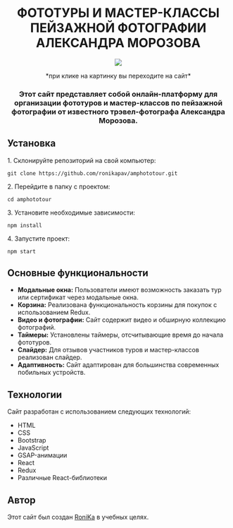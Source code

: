 <h1 align="center">ФОТОТУРЫ И МАСТЕР-КЛАССЫ ПЕЙЗАЖНОЙ ФОТОГРАФИИ АЛЕКСАНДРА МОРОЗОВА</h1>
<div align="center">
<a href="https://amphototour.netlify.app/" target="_blank"><img align="center" src="https://i.ibb.co/zHSngmM/2024-05-31-010104.png" whith="500"/></a>
</div>
<p align="center">*при клике на картинку вы переходите на сайт*</p>
<h3 align="center">Этот сайт представляет собой онлайн-платформу для организации фототуров и мастер-классов по пейзажной фотографии от известного трэвел-фотографа Александра Морозова.</h3>
<h2>Установка</h2>
<p>1. Склонируйте репозиторий на свой компьютер:</p>
<pre><code>git clone https://github.com/ronikapav/amphototour.git</code></pre>
<p>2. Перейдите в папку с проектом:</p>
<pre><code>cd amphototour</code></pre>
<p>3. Установите необходимые зависимости:</p>
<pre><code>npm install</code></pre>
<p>4. Запустите проект:</p>
<pre><code>npm start</code></pre>
<h2>Основные функциональности</h2>
<ul>
<li><b>Модальные окна:</b> Пользователи имеют возможность заказать тур или сертификат через модальные окна.</li>
<li><b>Корзина:</b> Реализована функциональность корзины для покупок с использованием Redux.</li>
<li><b>Видео и фотографии:</b> Сайт содержит видео и обширную коллекцию фотографий.</li>
<li><b>Таймеры:</b> Установлены таймеры, отсчитывающие время до начала фототуров.</li>
<li><b>Слайдер:</b> Для отзывов участников туров и мастер-классов реализован слайдер.</li>
<li><b>Адаптивность:</b> Сайт адаптирован для большинства современных побильных устройств.</li>
</ul>
<h2>Технологии</h2>
<p>Сайт разработан с использованием следующих технологий:</p>
<ul>
<li>HTML</li>
<li>CSS</li>
<li>Bootstrap</li>
<li>JavaScript</li>
<li>GSAP-анимации</li>
<li>React</li>
<li>Redux</li>
<li>Различные React-библиотеки</li>
</ul>
<h2>Автор</h2>
Этот сайт был создан <a href="https://t.me/ronikapav">RoniKa</a> в учебных целях.